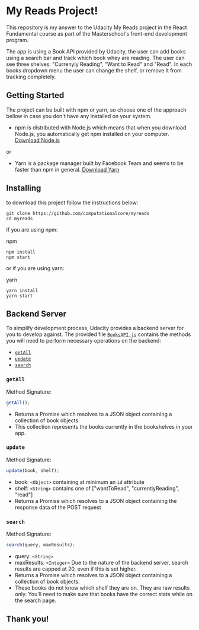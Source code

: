 # My Reads Project!

This repository is my answer to the Udacity My Reads project in the React Fundamental course as part of the Masterschool's front-end development program.

The app is using a Book API provided by Udacity, the user can add books using a search bar and track which book whey are reading. The user can see three shelves: "Currenyly Reading", "Want to Read" and "Read". In each books dropdown menu the user can change the shelf, or remove it from tracking completely.

## Getting Started

The project can be built with npm or yarn, so choose one of the approach bellow in case you don't have any installed on your system.

- npm is distributed with Node.js which means that when you download Node.js,
  you automatically get npm installed on your computer. [Download Node.js](https://github.com/facebookincubator/create-react-app)

or

- Yarn is a package manager built by Facebook Team and seems to be faster than npm in general. [Download Yarn](https://yarnpkg.com/en/docs/install)

## Installing

to download this project follow the instructions below:

```
git clone https://github.com/computationalcore/myreads
cd myreads
```

If you are using npm:

npm

```
npm install
npm start
```

or if you are using yarn:

yarn

```
yarn install
yarn start
```

## Backend Server

To simplify development process, Udacity provides a backend server for you to develop against.
The provided file [`BooksAPI.js`](src/BooksAPI.js) contains the methods you will need to perform necessary operations
on the backend:

- [`getAll`](#getall)
- [`update`](#update)
- [`search`](#search)

### `getAll`

Method Signature:

```js
getAll();
```

- Returns a Promise which resolves to a JSON object containing a collection of book objects.
- This collection represents the books currently in the bookshelves in your app.

### `update`

Method Signature:

```js
update(book, shelf);
```

- book: `<Object>` containing at minimum an `id` attribute
- shelf: `<String>` contains one of ["wantToRead", "currentlyReading", "read"]
- Returns a Promise which resolves to a JSON object containing the response data of the POST request

### `search`

Method Signature:

```js
search(query, maxResults);
```

- query: `<String>`
- maxResults: `<Integer>` Due to the nature of the backend server, search results are capped at 20, even if this is set higher.
- Returns a Promise which resolves to a JSON object containing a collection of book objects.
- These books do not know which shelf they are on. They are raw results only. You'll need to make sure that books have the correct state while on the search page.

## Thank you!
